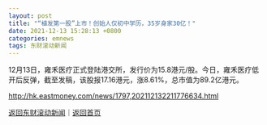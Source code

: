 ```yaml
---
layout: post
title: "“植发第一股”上市！创始人仅初中学历，35岁身家30亿！"
date: 2021-12-13 15:28:13 +0800
categories: emnews
tags: 东财滚动新闻
---
```


12月13日，雍禾医疗正式登陆港交所，发行价为15.8港元/股。今日，雍禾医疗低开后反弹，截至发稿，该股报17.16港元，涨8.61%，总市值为89.2亿港元。

<http://hk.eastmoney.com/news/1797,202112132211776634.html>

[返回东财滚动新闻](//finews.withounder.com/emnews/)｜[返回首页](//finews.withounder.com/)